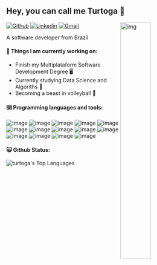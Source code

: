 ## Hey, you can call me Turtoga 🥸

[![Github](https://img.shields.io/badge/-Github-000?style=flat&logo=Github&logoColor=white)](https://github.com/turtoga)
[![Linkedin](https://img.shields.io/badge/-LinkedIn-blue?style=flat&logo=Linkedin&logoColor=white)](https://br.linkedin.com/in/gabriel-almeida-79a43126b)
[![Gmail](https://img.shields.io/badge/-Gmail-c14438?style=flat&logo=Gmail&logoColor=white)](mailto:bielalmeida.dev@gmail.com)
<img align="right" alt="img" src="https://i.pinimg.com/736x/63/25/10/632510e53b3ae17f36993d7993c9fe8f.jpg" width="40%" height="auto" />

A software developer from Brazil

#### 🌱 Things I am currently working on:
- Finish my Multiplataform Software Development Degree 🖥️
- Currently studying Data Science and Algoriths 🎲
- Becoming a beast in volleyball 🏐

#### ⌨️ Programming languages and tools:
![image](https://img.shields.io/badge/JavaScript-323330?style=for-the-badge&logo=javascript&logoColor=F7DF1E)
![image](https://img.shields.io/badge/TypeScript-007ACC?style=for-the-badge&logo=typescript&logoColor=white)
![image](https://img.shields.io/badge/Python-FFD43B?style=for-the-badge&logo=python&logoColor=blue)
![image](https://img.shields.io/badge/React-20232A?style=for-the-badge&logo=react&logoColor=61DAFB)
![image](https://img.shields.io/badge/React_Native-20232A?style=for-the-badge&logo=react&logoColor=61DAFB)
![image](https://img.shields.io/badge/Node%20js-339933?style=for-the-badge&logo=nodedotjs&logoColor=white)
![image](https://img.shields.io/badge/fastapi-109989?style=for-the-badge&logo=FASTAPI&logoColor=white)
![image](https://img.shields.io/badge/MongoDB-4EA94B?style=for-the-badge&logo=mongodb&logoColor=white)
![image](https://img.shields.io/badge/MySQL-005C84?style=for-the-badge&logo=mysql&logoColor=white)
![image](https://img.shields.io/badge/Figma-F24E1E?style=for-the-badge&logo=figma&logoColor=white)
![image](https://img.shields.io/badge/styled--components-DB7093?style=for-the-badge&logo=styled-components&logoColor=white)
![image](https://img.shields.io/badge/Sass-CC6699?style=for-the-badge&logo=sass&logoColor=white)
![image](https://img.shields.io/badge/Tailwind_CSS-38B2AC?style=for-the-badge&logo=tailwind-css&logoColor=white)
![image](https://img.shields.io/badge/Electron-2B2E3A?style=for-the-badge&logo=electron&logoColor=9FEAF9)

#### 🙀 Github Status:
![turtoga's Top Languages](https://github-readme-stats.vercel.app/api/top-langs/?username=turtoga&theme=dark&show_icons=true&hide_border=true&layout=compact)
